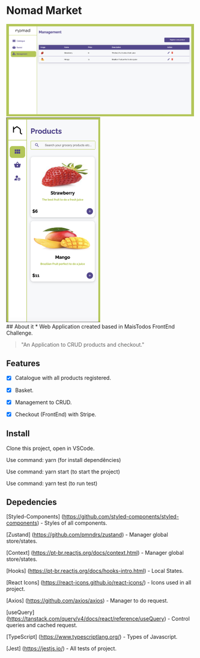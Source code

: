 # Nomad Market
<div >
<img src="https://raw.githubusercontent.com/alanstlim/nomad-market/main/ss/management.png" alt="drawing" width="500"/>
<img src="https://raw.githubusercontent.com/alanstlim/nomad-market/main/ss/mobileVersion.png" alt="drawing" width="250"/>
</div>
## About it
* Web Application created based in MaisTodos FrontEnd Challenge.

>"An Application to CRUD products and checkout."

## Features
- [x] Catalogue with all products registered.
  
- [x] Basket.

- [x] Management to CRUD. 

- [x] Checkout (FrontEnd) with Stripe.

## Install

Clone this project, open in VSCode.

Use command: yarn (for install dependêncies)

Use command: yarn start (to start the project)

Use command: yarn test (to run test)

## Depedencies
[Styled-Components] (https://github.com/styled-components/styled-components) - Styles of all components.

[Zustand] (https://github.com/pmndrs/zustand) - Manager global store/states.

[Context] (https://pt-br.reactjs.org/docs/context.html) - Manager global store/states.

[Hooks] (https://pt-br.reactjs.org/docs/hooks-intro.html) - Local States.

[React Icons] (https://react-icons.github.io/react-icons/) - Icons used in all project.

[Axios] (https://github.com/axios/axios) - Manager to do request.

[useQuery] (https://tanstack.com/query/v4/docs/react/reference/useQuery) - Control queries and cached request.

[TypeScript] (https://www.typescriptlang.org/) - Types of Javascript.

[Jest] (https://jestjs.io/) - All tests of project.


